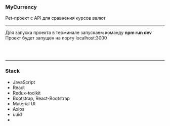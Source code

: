 ### MyCurrency
Pet-проект с API для сравнения курсов валют

---
Для запуска проекта в терминале запускаем команду **npm run dev**
<br/>
Проект будет запущен на порту localhost:3000

<br/>
<br/>

---
### Stack

- JavaScript
- React
- Redux-toolkit
- Bootstrap, React-Bootstrap
- Material UI
- Axios
- uuid
- 

<br/>
<br/>



